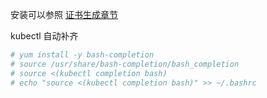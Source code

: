 安装可以参照 [证书生成章节](/ca.md)

kubectl 自动补齐
```bash
# yum install -y bash-completion
# source /usr/share/bash-completion/bash_completion
# source <(kubectl completion bash)
# echo "source <(kubectl completion bash)" >> ~/.bashrc 
```
